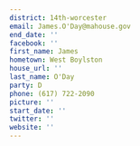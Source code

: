 ```yaml
---
district: 14th-worcester
email: James.O'Day@mahouse.gov
end_date: ''
facebook: ''
first_name: James
hometown: West Boylston
house_url: ''
last_name: O'Day
party: D
phone: (617) 722-2090
picture: ''
start_date: ''
twitter: ''
website: ''
---
```

